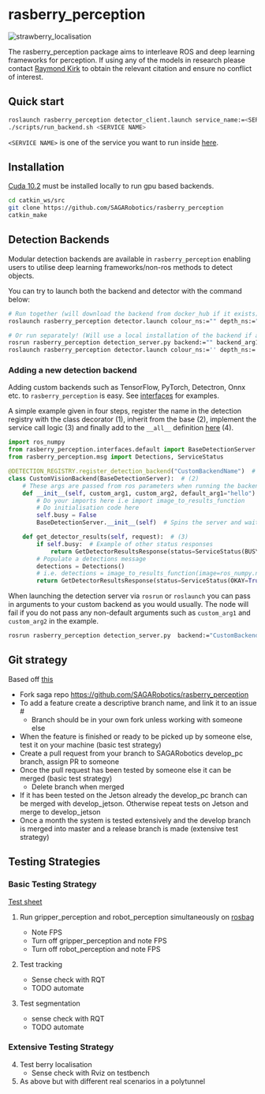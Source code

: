 # rasberry_perception

![strawberry_localisation](https://user-images.githubusercontent.com/16948324/76231446-2c98b380-621d-11ea-8624-8e472c2f08f8.gif)

The rasberry_perception package aims to interleave ROS and deep learning frameworks for perception. If using any of the models in research please contact [Raymond Kirk](https://github.com/RaymondKirk) to obtain the relevant citation and ensure no conflict of interest.

## Quick start

```bash
roslaunch rasberry_perception detector_client.launch service_name:=<SERVICE NAME> image_ns:=/usb_cam show_vis:=true show_pub:=true
./scripts/run_backend.sh <SERVICE NAME>
```

`<SERVICE NAME>` is one of the service you want to run inside [here](/docker/docker-compose.yml).

## Installation

[Cuda 10.2](https://developer.nvidia.com/cuda-downloads?target_os=Linux&target_arch=x86_64&target_distro=Ubuntu&target_version=1804&target_type=deblocal) must be installed locally to run gpu based backends. 

```bash
cd catkin_ws/src
git clone https://github.com/SAGARobotics/rasberry_perception
catkin_make
```

## Detection Backends

Modular detection backends are available in `rasberry_perception` enabling users to utilise deep learning 
frameworks/non-ros methods to detect objects. 

You can try to launch both the backend and detector with the command below:

```bash
# Run together (will download the backend from docker_hub if it exists)
roslaunch rasberry_perception detector.launch colour_ns:="" depth_ns:="" score:="" show_vis:="" backend:="" backend_arg1:=""

# Or run separately! (Will use a local installation of the backend if available)
rosrun rasberry_perception detection_server.py backend:="" backend_arg1:=""
roslaunch rasberry_perception detector.launch colour_ns:='' depth_ns:='' score:=''
```

### Adding a new detection backend 

Adding custom backends such as TensorFlow, PyTorch, Detectron, Onnx etc. to `rasberry_perception` is easy. 
See [interfaces](src/rasberry_perception/detection/interfaces/) for examples.

A simple example given in four steps, register the name in the detection registry with the class decorator (1), inherit from the 
base (2), implement the service call logic (3) and finally add to the `__all__` definition 
[here](src/rasberry_perception/detection/interfaces/__init__.py) (4). 


```python
import ros_numpy
from rasberry_perception.interfaces.default import BaseDetectionServer
from rasberry_perception.msg import Detections, ServiceStatus

@DETECTION_REGISTRY.register_detection_backend("CustomBackendName")  # (1)
class CustomVisionBackend(BaseDetectionServer):  # (2)
    # These args are passed from ros parameters when running the backend
    def __init__(self, custom_arg1, custom_arg2, default_arg1="hello"): 
        # Do your imports here i.e import image_to_results_function
        # Do initialisation code here
        self.busy = False 
        BaseDetectionServer.__init__(self)  # Spins the server and waits for requests!

    def get_detector_results(self, request):  # (3)
        if self.busy:  # Example of other status responses
            return GetDetectorResultsResponse(status=ServiceStatus(BUSY=True))
        # Populate a detections message
        detections = Detections()
        # i.e. detections = image_to_results_function(image=ros_numpy.numpify(request.image))
        return GetDetectorResultsResponse(status=ServiceStatus(OKAY=True), results=detections)
```

When launching the detection server via `rosrun` or `roslaunch` you can pass in arguments to your custom backend as you 
would usually. The node will fail if you do not pass any non-default arguments such as `custom_arg1` and `custom_arg2` 
in the example.

```bash
rosrun rasberry_perception detection_server.py  backend:="CustomBackendName" _custom_arg1:="a1" _custom_arg2:="a2" _default_arg1"="world"
```

## Git strategy
Based off [this](https://docs.google.com/presentation/d/1UDsfChvRGO-f4m43OagRsdkWgTNlWnBxtvdC2COKL-k/edit#slide=id.p4)

* Fork saga repo https://github.com/SAGARobotics/rasberry_perception
* To add a feature create a descriptive branch name, and link it to an issue #
    - Branch should be in your own fork unless working with someone else
* When the feature is finished or ready to be picked up by someone else, test it on your machine (basic test strategy)
* Create a pull request from your branch to SAGARobotics develop_pc branch, assign PR to someone
* Once the pull request has been tested by someone else it can be merged (basic test strategy)
    - Delete branch when merged
* If it has been tested on the Jetson already the develop_pc branch can be merged with develop_jetson. Otherwise repeat tests on Jetson and merge to develop_jetson
* Once a month the system is tested extensively and the develop branch is merged into master and a release branch is made (extensive test strategy)

## Testing Strategies
### Basic Testing Strategy
[Test sheet](https://docs.google.com/spreadsheets/d/1C4xXYK323IoLDwfvh_UY2o3VphsdprK5LJdtdRo7tU4/edit?usp=sharing)
1. Run gripper_perception and robot_perception simultaneously on [rosbag](https://drive.google.com/file/d/1Hou6I4-i5ziNpsMPYu96Gs7I6dXLnDGk/view?usp=sharing)
   * Note FPS
    * Turn off gripper_perception and note FPS
    * Turn off robot_perception and note FPS
2. Test tracking
    * Sense check with RQT
   * TODO automate
    
3. Test segmentation
    * sense check with RQT
    * TODO automate
    
   
### Extensive Testing Strategy
4. Test berry localisation
    * Sense check with Rviz on testbench
5. As above but with different real scenarios in a polytunnel
